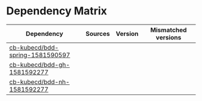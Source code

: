 # Dependency Matrix

Dependency | Sources | Version | Mismatched versions
---------- | ------- | ------- | -------------------
[cb-kubecd/bdd-spring-1581590597](https://github.com/cb-kubecd/bdd-spring-1581590597.git) |  | []() | 
[cb-kubecd/bdd-gh-1581592277](https://github.com/cb-kubecd/bdd-gh-1581592277.git) |  | []() | 
[cb-kubecd/bdd-nh-1581592277](https://github.com/cb-kubecd/bdd-nh-1581592277.git) |  | []() | 
